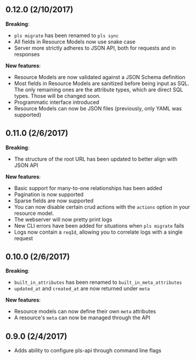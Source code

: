 ## 0.12.0 (2/10/2017)

**Breaking**:

- `pls migrate` has been renamed to `pls sync`
- All fields in Resource Models now use snake case
- Server more strictly adheres to JSON API, both for requests and in responses

**New features**:

- Resource Models are now validated against a JSON Schema definition
- Most fields in Resource Models are sanitized before being input as SQL. The
  only remaining ones are the attribute types, which are direct SQL types. Those
  will be changed soon.
- Programmatic interface introduced
- Resource Models can now be JSON files (previously, only YAML was supported)

## 0.11.0 (2/6/2017)

**Breaking**:

- The structure of the root URL has been updated to better align with JSON API

**New features**:

- Basic support for many-to-one relationships has been added
- Pagination is now supported
- Sparse fields are now supported
- You can now disable certain crud actions with the `actions` option in
  your resource model.
- The webserver will now pretty print logs
- New CLI errors have been added for situations when `pls migrate` fails
- Logs now contain a `reqId`, allowing you to correlate logs with a single
  request

## 0.10.0 (2/6/2017)

**Breaking**:

- `built_in_attributes` has been renamed to `built_in_meta_attributes`
- `updated_at` and `created_at` are now returned under `meta`

**New features**:

- Resource models can now define their own `meta` attributes
- A resource's `meta` can now be managed through the API

## 0.9.0 (2/4/2017)

- Adds ability to configure pls-api through command line flags
